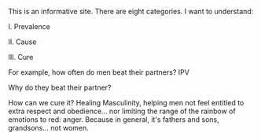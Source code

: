 
This is an informative site. There are eight categories. I want to understand:

I. Prevalence

II. Cause

III. Cure 

For example, how often do men beat their partners? IPV

Why do they beat their partner?

How can we cure it? Healing Masculinity, helping men not feel entitled to extra respect and obedience... nor limiting the range of the rainbow of emotions to red: anger. Because in general, it's fathers and sons, grandsons... not women.